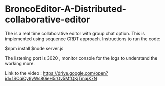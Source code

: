 # BroncoEditor-A-Distributed-collaborative-editor
The is a real time collaborative editor with group chat option. This is implemented using sequence CRDT approach.
Instructions to run the code:

$npm install
$node server.js

The listening port is 3020 , monitor console for the logs to understand the working more.

Link to the video : https://drive.google.com/open?id=1SCqiCy9yWs80ieH5rGv5MfQKjTmajX7N

